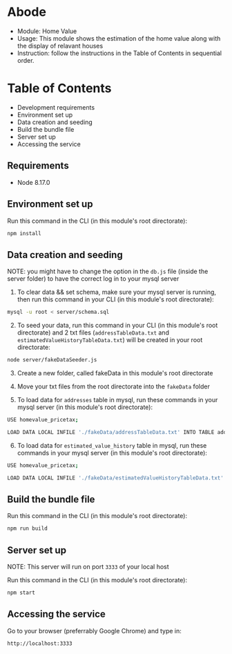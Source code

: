 # Abode
- Module: Home Value
- Usage: This module shows the estimation of the home value along with the display of relavant houses
- Instruction: follow the instructions in the Table of Contents in sequential order.


# Table of Contents
- Development requirements
- Environment set up
- Data creation and seeding
- Build the bundle file
- Server set up
- Accessing the service

## Requirements
- Node 8.17.0

## Environment set up
Run this command in the CLI (in this module's root directorate):
```sh
npm install
```

## Data creation and seeding
NOTE: you might have to change the option in the `db.js` file (inside the server folder) to have the correct log in to your mysql server

1. To clear data && set schema, make sure your mysql server is running, then run this command in your CLI (in this module's root directorate):
```sh
mysql -u root < server/schema.sql
```

2. To seed your data, run this command in your CLI (in this module's root directorate) and 2 txt files (`addressTableData.txt` and `estimatedValueHistoryTableData.txt`) will be created in your root directorate:
```sh
node server/fakeDataSeeder.js
```

3. Create a new folder, called fakeData in this module's root directorate

4. Move your txt files from the root directorate into the `fakeData` folder

5. To load data for `addresses` table in mysql, run these commands in your mysql server (in this module's root directorate):
```sh
USE homevalue_pricetax;
```
```sh
LOAD DATA LOCAL INFILE './fakeData/addressTableData.txt' INTO TABLE addresses;
```

6. To load data for `estimated_value_history` table in mysql, run these commands in your mysql server (in this module's root directorate):
```sh
USE homevalue_pricetax;
```
```sh
LOAD DATA LOCAL INFILE './fakeData/estimatedValueHistoryTableData.txt' INTO TABLE estimated_value_history;
```

## Build the bundle file
Run this command in the CLI (in this module's root directorate):
```sh
npm run build
```

## Server set up
NOTE: This server will run on port `3333` of your local host

Run this command in the CLI (in this module's root directorate):
```sh
npm start
```

## Accessing the service
Go to your browser (preferrably Google Chrome) and type in:
```sh
http://localhost:3333
```